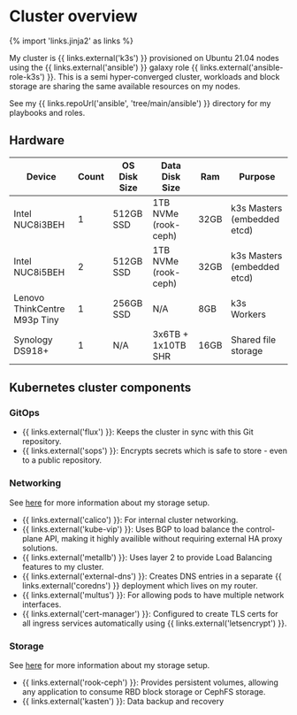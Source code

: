 # Cluster overview

{% import 'links.jinja2' as links %}

My cluster is {{ links.external('k3s') }} provisioned on Ubuntu 21.04 nodes using the {{ links.external('ansible') }} galaxy role {{ links.external('ansible-role-k3s') }}. This is a semi hyper-converged cluster, workloads and block storage are sharing the same available resources on my nodes.

See my {{ links.repoUrl('ansible', 'tree/main/ansible') }} directory for my playbooks and roles.

## Hardware

| Device                         | Count | OS Disk Size | Data Disk Size       | Ram  | Purpose                     |
|--------------------------------|-------|--------------|----------------------|------|-----------------------------|
| Intel NUC8i3BEH                | 1     | 512GB SSD    | 1TB NVMe (rook-ceph) | 32GB | k3s Masters (embedded etcd) |
| Intel NUC8i5BEH                | 2     | 512GB SSD    | 1TB NVMe (rook-ceph) | 32GB | k3s Masters (embedded etcd) |
| Lenovo ThinkCentre M93p Tiny   | 1     | 256GB SSD    | N/A                  |  8GB | k3s Workers                 |
| Synology DS918+                | 1     | N/A          | 3x6TB + 1x10TB SHR   | 16GB | Shared file storage         |

## Kubernetes cluster components

### GitOps

- {{ links.external('flux') }}: Keeps the cluster in sync with this Git repository.
- {{ links.external('sops') }}: Encrypts secrets which is safe to store - even to a public repository.

### Networking

See [here](../../networking) for more information about my storage setup.

- {{ links.external('calico') }}: For internal cluster networking.
- {{ links.external('kube-vip') }}: Uses BGP to load balance the control-plane API, making it highly availible without requiring external HA proxy solutions.
- {{ links.external('metallb') }}: Uses layer 2 to provide Load Balancing features to my cluster.
- {{ links.external('external-dns') }}: Creates DNS entries in a separate {{ links.external('coredns') }} deployment which lives on my router.
- {{ links.external('multus') }}: For allowing pods to have multiple network interfaces.
- {{ links.external('cert-manager') }}: Configured to create TLS certs for all ingress services automatically using {{ links.external('letsencrypt') }}.

### Storage

See [here](../../storage) for more information about my storage setup.

- {{ links.external('rook-ceph') }}: Provides persistent volumes, allowing any application to consume RBD block storage or CephFS storage.
- {{ links.external('kasten') }}: Data backup and recovery
